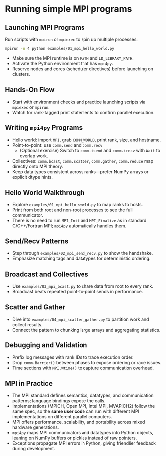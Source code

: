 # Running simple MPI programs

## Launching MPI Programs

Run scripts with `mpirun` or `mpiexec` to spin up multiple processes:

```bash
mpirun -n 4 python examples/01_mpi_hello_world.py
```

- Make sure the MPI runtime is on `PATH` and `LD_LIBRARY_PATH`. 
- Activate the Python environment that has `mpi4py`. 
- Reserve nodes and cores (scheduler directives) before launching on clusters.

## Hands-On Flow

- Start with environment checks and practice launching scripts via `mpiexec` or `mpirun`. 
- Watch for rank-tagged print statements to confirm parallel execution.

## Writing `mpi4py` Programs

- Hello world: import `MPI`, grab `COMM_WORLD`, print rank, size, and hostname. 
- Point-to-point: use `comm.send` and `comm.recv`
  -  (Optional exercise) Switch to `comm.isend` and `comm.irecv` with `Wait` to overlap work. 
- Collectives: `comm.bcast`, `comm.scatter`, `comm.gather`, `comm.reduce` map directly onto MPI theory. 
- Keep data types consistent across ranks—prefer NumPy arrays or explicit dtype hints.

 

## Hello World Walkthrough

- Explore `examples/01_mpi_hello_world.py` to map ranks to hosts. 
- Print from both root and non-root processes to see the full communicator. 
- There is no need to run `MPI_Init` and `MPI_Finalize` as in standard C/C++/Fortran MPI; `mpi4py` automatically handles them.

## Send/Recv Patterns

- Step through `examples/02_mpi_send_recv.py` to show the handshake. 
- Emphasize matching tags and datatypes for deterministic ordering.

## Broadcast and Collectives

- Use `examples/03_mpi_bcast.py` to share data from root to every rank. 
- Broadcast beats repeated point-to-point sends in performance.

## Scatter and Gather

- Dive into `examples/04_mpi_scatter_gather.py` to partition work and collect results. 
- Connect the pattern to chunking large arrays and aggregating statistics.

## Debugging and Validation

- Prefix log messages with rank IDs to trace execution order. 
- Drop `comm.Barrier()` between phases to expose ordering or race issues. 
- Time sections with `MPI.Wtime()` to capture communication overhead. 

## MPI in Practice

- The MPI standard defines semantics, datatypes, and communication patterns; language bindings expose the calls. 
- Implementations (MPICH, Open MPI, Intel MPI, MVAPICH2) follow the same spec, so the **same user code** can run with different MPI implementations on different parallel computers.
- MPI offers performance, scalability, and portability across mixed hardware generations. 
- `mpi4py` maps MPI communicators and datatypes into Python objects, leaning on NumPy buffers or pickles instead of raw pointers. 
- Exceptions propagate MPI errors in Python, giving friendlier feedback during development.
